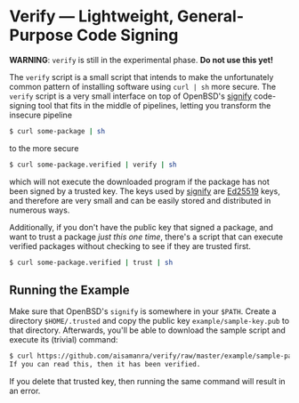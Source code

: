 # Verify — Lightweight, General-Purpose Code Signing

**WARNING**: `verify` is still in the experimental phase. **Do not
use this yet!**

The `verify` script is a small script that intends to make the
unfortunately common pattern of installing software using
`curl | sh` more secure. The `verify` script is a very small
interface on top of OpenBSD's
[signify](http://www.tedunangst.com/flak/post/signify)
code-signing tool
that fits in the middle of pipelines, letting you transform
the insecure pipeline

~~~.sh
$ curl some-package | sh
~~~

to the more secure

~~~.sh
$ curl some-package.verified | verify | sh
~~~

which will not execute the downloaded program if the package
has not been signed by a trusted key. The keys used by
[signify](http://www.tedunangst.com/flak/post/signify)
are
[Ed25519](http://ed25519.cr.yp.to/index.html) keys, and
therefore are very small and can be easily stored and
distributed in numerous ways.

Additionally, if you don't have the public key that signed a
package, and want to trust a package _just this one time_,
there's a script that can execute verified packages without
checking to see if they are trusted first.

~~~.sh
$ curl some-package.verified | trust | sh
~~~

## Running the Example

Make sure that OpenBSD's `signify` is somewhere in your `$PATH`.
Create a directory `$HOME/.trusted` and copy the public key
`example/sample-key.pub` to that directory. Afterwards, you'll
be able to download the sample script and execute its (trivial)
command:

~~~.sh
$ curl https://github.com/aisamanra/verify/raw/master/example/sample-payload.tar | verify | sh
If you can read this, then it has been verified.
~~~

If you delete that trusted key, then running the same command
will result in an error.
